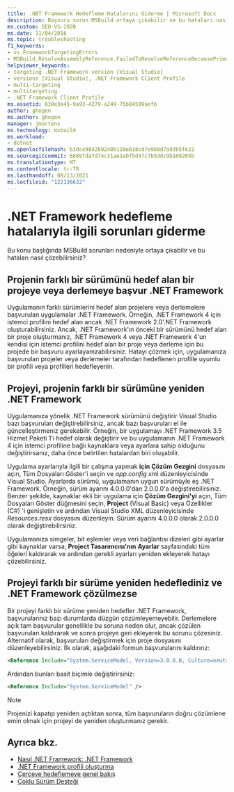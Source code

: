 ```yaml
---
title: .NET Framework Hedefleme Hatalarını Giderme | Microsoft Docs
description: Başvuru sorun MSBuild ortaya çıkabilir ve bu hataları nasıl çözy olabileceğiniz hakkında bilgi edinin.
ms.custom: SEO-VS-2020
ms.date: 11/04/2016
ms.topic: troubleshooting
f1_keywords:
- vs.FrameworkTargetingErrors
- MSBuild.ResolveAssemblyReference.FailedToResolveReferenceBecausePrimaryAssemblyInExclusionList
helpviewer_keywords:
- targeting .NET Framework version [Visual Studio]
- versions [Visual Studio], .NET Framework Client Profile
- multi-targeting
- multitargeting
- .NET Framework Client Profile
ms.assetid: 830e3e45-9a93-4279-a249-75b84599aefb
author: ghogen
ms.author: ghogen
manager: jmartens
ms.technology: msbuild
ms.workload:
- dotnet
ms.openlocfilehash: b1dce9842b9248b118e618cd7e9b8d7a93b5fe22
ms.sourcegitcommit: 68897da7d74c31ae1ebf5d47c7b5ddc9b108265b
ms.translationtype: MT
ms.contentlocale: tr-TR
ms.lasthandoff: 08/13/2021
ms.locfileid: "122136632"
---
```

# <a name="troubleshoot-net-framework-targeting-errors"></a>.NET Framework hedefleme hatalarıyla ilgili sorunları giderme

Bu konu başlığında MSBuild sorunları nedeniyle ortaya çıkabilir ve bu hataları nasıl çözebilirsiniz?

## <a name="you-have-referenced-a-project-or-assembly-that-targets-a-different-version-of-the-net-framework"></a>Projenin farklı bir sürümünü hedef alan bir projeye veya derlemeye başvur .NET Framework

 Uygulamanın farklı sürümlerini hedef alan projelere veya derlemelere başvurulan uygulamalar .NET Framework. Örneğin, .NET Framework 4 için istemci profilini hedef alan ancak .NET Framework 2.0'.NET Framework oluşturabilirsiniz. Ancak, .NET Framework'ın önceki bir sürümünü hedef alan bir proje oluşturmanız, .NET Framework 4 veya .NET Framework 4'un kendisi için istemci profilini hedef alan bir proje veya derleme için bu projede bir başvuru ayarlayamzabilirsiniz. Hatayı çözmek için, uygulamanıza başvurulan projeler veya derlemeler tarafından hedeflenen profille uyumlu bir profili veya profilleri hedefleyenin.

## <a name="you-have-re-targeted-a-project-to-a-different-version-of-the-net-framework"></a>Projeyi, projenin farklı bir sürümüne yeniden .NET Framework

 Uygulamanıza yönelik .NET Framework sürümünü değiştirir Visual Studio bazı başvuruları değiştirebilirsiniz, ancak bazı başvuruları el ile güncelleştirmeniz gerekebilir. Örneğin, bir uygulamayı .NET Framework 3.5 Hizmet Paketi 1'i hedef olarak değiştirir ve bu uygulamanın .NET Framework 4 için istemci profiline bağlı kaynaklara veya ayarlara sahip olduğunu değiştirirsanız, daha önce belirtilen hatalardan biri oluşabilir.

 Uygulama ayarlarıyla ilgili bir çalışma yapmak  **için Çözüm Gezgini** dosyasını açın, Tüm Dosyaları Göster'i seçin ve *app.config* xml düzenleyicisinde Visual Studio. Ayarlarda sürümü, uygulamanın uygun sürümüyle eş .NET Framework. Örneğin, sürüm ayarını 4.0.0.0'dan 2.0.0.0'a değiştirebilirsiniz. Benzer şekilde, kaynaklar ekli bir uygulama için **Çözüm Gezgini'yi** açın, Tüm Dosyaları Göster düğmesini seçin, **Project** (Visual Basic) veya Özellikler (C#) 'i genişletin ve ardından Visual Studio XML düzenleyicisinde *Resources.resx* dosyasını düzenleyin.   Sürüm ayarını 4.0.0.0 olarak 2.0.0.0 olarak değiştirebilirsiniz.

 Uygulamanıza simgeler, bit eşlemler veya veri bağlantısı dizeleri gibi ayarlar gibi kaynaklar varsa, **Project Tasarımcısı'nın** **Ayarlar** sayfasındaki tüm öğeleri kaldırarak ve ardından gerekli ayarları yeniden ekleyerek hatayı çözebilirsiniz.

## <a name="you-have-re-targeted-a-project-to-a-different-version-of-the-net-framework-and-references-do-not-resolve"></a>Projeyi farklı bir sürüme yeniden hedeflediniz ve .NET Framework çözülmezse

 Bir projeyi farklı bir sürüme yeniden hedefler .NET Framework, başvurularınız bazı durumlarda düzgün çözümleyemeyebilir. Derlemelere açık tam başvurular genellikle bu soruna neden olur, ancak çözülen başvuruları kaldırarak ve sonra projeye geri ekleyerek bu sorunu çözesiniz. Alternatif olarak, başvuruları değiştirmek için proje dosyasını düzenleyebilirsiniz. İlk olarak, aşağıdaki formun başvurularını kaldırırız:

```xml
<Reference Include="System.ServiceModel, Version=3.0.0.0, Culture=neutral, PublicKeyToken=b77a5c561934e089, processorArchitecture=MSIL" />
```

 Ardından bunları basit biçimle değiştirirsiniz:

```xml
<Reference Include="System.ServiceModel" />
```

> [!NOTE]
> Projenizi kapatıp yeniden açtıktan sonra, tüm başvuruların doğru çözümlene emin olmak için projeyi de yeniden oluşturmanız gerekir.

## <a name="see-also"></a>Ayrıca bkz.

- [Nasıl .NET Framework: .NET Framework](../ide/visual-studio-multi-targeting-overview.md)
- [.NET Framework profili oluşturma](/dotnet/framework/deployment/client-profile)
- [Çerçeve hedeflemeye genel bakış](../ide/visual-studio-multi-targeting-overview.md)
- [Çoklu Sürüm Desteği](../msbuild/msbuild-multitargeting-overview.md)
